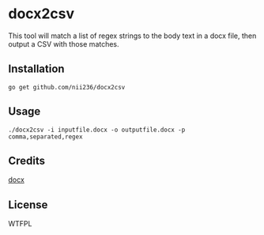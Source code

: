# docx2csv

This tool will match a list of regex strings to the body text in a docx file, then output a CSV with those matches.

## Installation

```
go get github.com/nii236/docx2csv
```

## Usage

```
./docx2csv -i inputfile.docx -o outputfile.docx -p comma,separated,regex
```

## Credits

[docx](https://github.com/nguyenthenguyen/docx)

## License
WTFPL
